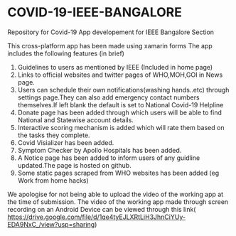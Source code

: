 # COVID-19-IEEE-BANGALORE
Repository for Covid-19 App developement for IEEE Bangalore Section

This cross-platform app has been made using xamarin forms
The app includes the following features (in brief)
1) Guidelines to users as mentioned by IEEE (Included in home page)
2) Links to official websites and twitter pages of WHO,MOH,GOI in News page.
3) Users can schedule their own notifications(washing hands..etc) through settings page.They can also add emergency contact numbers themselves.If left blank the default is set to National Covid-19 Helpline
4) Donate page has been added through which users will be able to find National and Statewise account details.
5) Interactive scoring mechanism is added which will rate them based on the tasks they complete.
6) Covid Visializer has been added.
7) Symptom Checker by Apollo Hospitals has been added.
8) A Notice page has been added to inform users of any guidline updated.The page is hosted on github.
9) Some static pages scraped from WHO websites has been added (eg Work from home hacks)


We apologise for not being able to upload the video of the working app at the time of submission.
The video of the working app made through screen recording on an Android Device can be viewed through this link( https://drive.google.com/file/d/1qe4tyEJLXRtLiH3JhnCiYUy-EDA9NxC_/view?usp=sharing)
